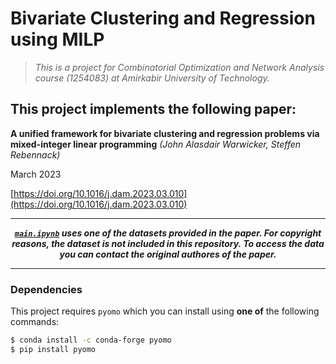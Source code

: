 # Bivariate Clustering and Regression using MILP
> *This is a project for Combinatorial Optimization and Network Analysis course (1254083) at Amirkabir University of Technology.*


## This project implements the following paper:

**A unified framework for bivariate clustering and regression problems via mixed-integer linear programming** *(John Alasdair Warwicker, Steffen Rebennack)*

March 2023

[https://doi.org/10.1016/j.dam.2023.03.010](https://doi.org/10.1016/j.dam.2023.03.010)

---
<center>
<i><b><a href="./main.ipynb"><code>main.ipynb</code></a> uses one of the datasets provided in the paper. For copyright reasons, the dataset is not included in this repository. To access the data you can contact the original authores of the paper.
</b></i>
</center>

---

### Dependencies
This project requires `pyomo` which you can install using **one of** the following commands:
```bash
$ conda install -c conda-forge pyomo
$ pip install pyomo
```
